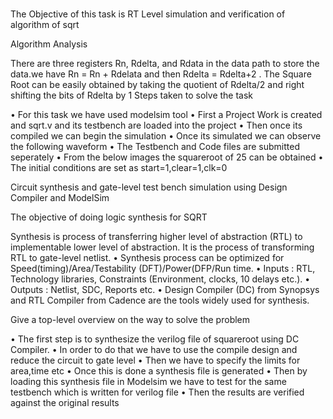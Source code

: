 #
The Objective of this task is RT Level simulation and verification of algorithm of sqrt

Algorithm Analysis

There are three registers Rn, Rdelta, and Rdata in the data path to store the  data.we have Rn = Rn + Rdelata and then Rdelta = Rdelta+2 .
The Square Root can be easily obtained by taking the quotient of Rdelta/2 and right shifting the bits of Rdelta by 1 
Steps taken to solve the task

•	For this task we have used modelsim tool
•	First a Project Work is created and sqrt.v and its testbench are loaded into the project
•	Then once its compiled we can begin the simulation
•	Once its simulated we can observe the following waveform
•	The Testbench and Code files are submitted seperately
•	From the below images the squareroot of 25 can be obtained 
•	The initial conditions are set as start=1,clear=1,clk=0

Circuit synthesis and gate-level test bench simulation using Design Compiler and ModelSim

The objective of doing logic synthesis for SQRT

Synthesis is process of transferring higher level of abstraction (RTL) to implementable lower level of abstraction. It is the process of transforming RTL to gate-level netlist.
• Synthesis process can be optimized for Speed(timing)/Area/Testability (DFT)/Power(DFP/Run time.
• Inputs : RTL, Technology libraries, Constraints (Environment, clocks, 10 delays etc.).
• Outputs : Netlist, SDC, Reports etc.
• Design Compiler (DC) from Synopsys and RTL Compiler from Cadence are the tools widely used for synthesis.

Give a top-level overview on the way to solve the problem

•	The first step is to synthesize the verilog file of squareroot using DC Compiler.
•	In order to do that we have to use the compile design and reduce the circuit to gate level
•	Then we have to specify the limits for area,time etc
•	Once this is done a synthesis file is generated 
•	Then by loading this synthesis file in Modelsim we have to test for the same testbench which is written for verilog file 
•	Then the results are verified against the original results



